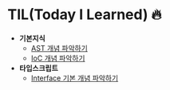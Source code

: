 # TIL(Today I Learned) 🔥
* **기본지식**
  * [AST 개념 파악하기](https://github.com/kangssu/TIL/blob/main/AST/AST.md)
  * [IoC 개념 파악하기](https://github.com/kangssu/TIL/blob/main/AST/AST.md)
* **타입스크립트**
  * [Interface 기본 개념 파악하기](https://github.com/kangssu/TIL/blob/main/Interface/Interface.md)
